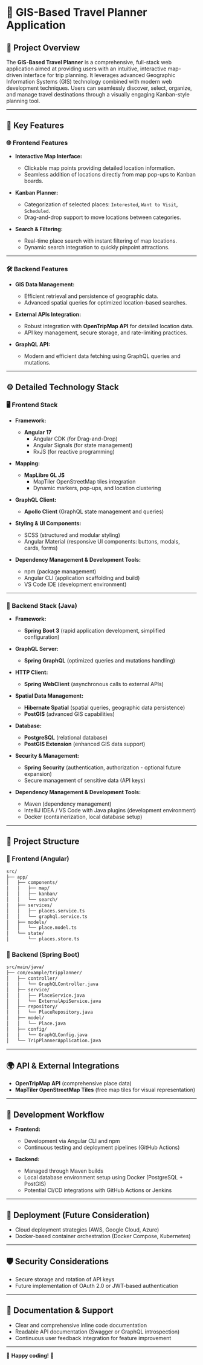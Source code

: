 # 🚀 GIS-Based Travel Planner Application

## 🎯 Project Overview

The **GIS-Based Travel Planner** is a comprehensive, full-stack web application aimed at providing users with an intuitive, interactive map-driven interface for trip planning. It leverages advanced Geographic Information Systems (GIS) technology combined with modern web development techniques. Users can seamlessly discover, select, organize, and manage travel destinations through a visually engaging Kanban-style planning tool.

---

## 📌 Key Features

### 🌐 Frontend Features

- **Interactive Map Interface:**
  - Clickable map points providing detailed location information.
  - Seamless addition of locations directly from map pop-ups to Kanban boards.

- **Kanban Planner:**
  - Categorization of selected places: `Interested`, `Want to Visit`, `Scheduled`.
  - Drag-and-drop support to move locations between categories.

- **Search & Filtering:**
  - Real-time place search with instant filtering of map locations.
  - Dynamic search integration to quickly pinpoint attractions.

---

### 🛠️ Backend Features

- **GIS Data Management:**
  - Efficient retrieval and persistence of geographic data.
  - Advanced spatial queries for optimized location-based searches.

- **External APIs Integration:**
  - Robust integration with **OpenTripMap API** for detailed location data.
  - API key management, secure storage, and rate-limiting practices.

- **GraphQL API:**
  - Modern and efficient data fetching using GraphQL queries and mutations.

---

## ⚙️ Detailed Technology Stack

### 🖥️ Frontend Stack

- **Framework:**
  - **Angular 17**
    - Angular CDK (for Drag-and-Drop)
    - Angular Signals (for state management)
    - RxJS (for reactive programming)

- **Mapping:**
  - **MapLibre GL JS**
    - MapTiler OpenStreetMap tiles integration
    - Dynamic markers, pop-ups, and location clustering

- **GraphQL Client:**
  - **Apollo Client** (GraphQL state management and queries)

- **Styling & UI Components:**
  - SCSS (structured and modular styling)
  - Angular Material (responsive UI components: buttons, modals, cards, forms)

- **Dependency Management & Development Tools:**
  - npm (package management)
  - Angular CLI (application scaffolding and build)
  - VS Code IDE (development environment)

---

### 📡 Backend Stack (Java)

- **Framework:**
  - **Spring Boot 3** (rapid application development, simplified configuration)

- **GraphQL Server:**
  - **Spring GraphQL** (optimized queries and mutations handling)

- **HTTP Client:**
  - **Spring WebClient** (asynchronous calls to external APIs)

- **Spatial Data Management:**
  - **Hibernate Spatial** (spatial queries, geographic data persistence)
  - **PostGIS** (advanced GIS capabilities)

- **Database:**
  - **PostgreSQL** (relational database)
  - **PostGIS Extension** (enhanced GIS data support)

- **Security & Management:**
  - **Spring Security** (authentication, authorization - optional future expansion)
  - Secure management of sensitive data (API keys)

- **Dependency Management & Development Tools:**
  - Maven (dependency management)
  - IntelliJ IDEA / VS Code with Java plugins (development environment)
  - Docker (containerization, local database setup)

---

## 📁 Project Structure

### 🎨 Frontend (Angular)

```sh
src/
├── app/
│   ├── components/
│   │   ├── map/
│   │   ├── kanban/
│   │   └── search/
│   ├── services/
│   │   ├── places.service.ts
│   │   └── graphql.service.ts
│   ├── models/
│   │   └── place.model.ts
│   └── state/
│       └── places.store.ts
```

### 🔧 Backend (Spring Boot)

```sh
src/main/java/
├── com/example/tripplanner/
│   ├── controller/
│   │   └── GraphQLController.java
│   ├── service/
│   │   ├── PlaceService.java
│   │   └── ExternalApiService.java
│   ├── repository/
│   │   └── PlaceRepository.java
│   ├── model/
│   │   └── Place.java
│   ├── config/
│   │   └── GraphQLConfig.java
│   └── TripPlannerApplication.java
```

---

## 🌍 API & External Integrations

- **OpenTripMap API** (comprehensive place data)
- **MapTiler OpenStreetMap Tiles** (free map tiles for visual representation)

---

## 🚧 Development Workflow

- **Frontend:**
  - Development via Angular CLI and npm
  - Continuous testing and deployment pipelines (GitHub Actions)

- **Backend:**
  - Managed through Maven builds
  - Local database environment setup using Docker (PostgreSQL + PostGIS)
  - Potential CI/CD integrations with GitHub Actions or Jenkins

---

## 🚀 Deployment (Future Consideration)

- Cloud deployment strategies (AWS, Google Cloud, Azure)
- Docker-based container orchestration (Docker Compose, Kubernetes)

---

## 🛡️ Security Considerations

- Secure storage and rotation of API keys
- Future implementation of OAuth 2.0 or JWT-based authentication

---

## 📝 Documentation & Support

- Clear and comprehensive inline code documentation
- Readable API documentation (Swagger or GraphQL introspection)
- Continuous user feedback integration for feature improvement

---

🎉 **Happy coding!** 🎉

